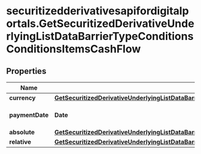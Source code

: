 # securitizedderivativesapifordigitalportals.GetSecuritizedDerivativeUnderlyingListDataBarrierTypeConditionsConditionsItemsCashFlow

## Properties

Name | Type | Description | Notes
------------ | ------------- | ------------- | -------------
**currency** | [**GetSecuritizedDerivativeUnderlyingListDataBarrierTypeConditionsConditionsItemsCashFlowCurrency**](GetSecuritizedDerivativeUnderlyingListDataBarrierTypeConditionsConditionsItemsCashFlowCurrency.md) |  | [optional] 
**paymentDate** | **Date** | Payment date of the cash flow. | [optional] 
**absolute** | [**GetSecuritizedDerivativeUnderlyingListDataBarrierTypeConditionsConditionsItemsCashFlowAbsolute**](GetSecuritizedDerivativeUnderlyingListDataBarrierTypeConditionsConditionsItemsCashFlowAbsolute.md) |  | [optional] 
**relative** | [**GetSecuritizedDerivativeUnderlyingListDataBarrierTypeConditionsConditionsItemsCashFlowRelative**](GetSecuritizedDerivativeUnderlyingListDataBarrierTypeConditionsConditionsItemsCashFlowRelative.md) |  | [optional] 


